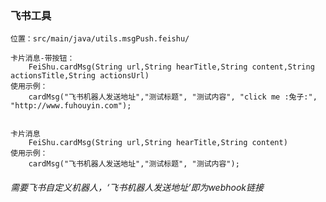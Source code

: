 ### 飞书工具

    位置：src/main/java/utils.msgPush.feishu/
    
    卡片消息-带按钮：
        FeiShu.cardMsg(String url,String hearTitle,String content,String actionsTitle,String actionsUrl)
    使用示例：
        cardMsg("飞书机器人发送地址","测试标题", "测试内容", "click me :兔子:", "http://www.fuhouyin.com");
    

    卡片消息
        FeiShu.cardMsg(String url,String hearTitle,String content)
    使用示例：
        cardMsg("飞书机器人发送地址","测试标题", "测试内容");


###### 需要飞书自定义机器人，‘飞书机器人发送地址’即为webhook链接
